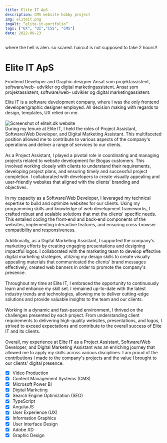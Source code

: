 ```yaml
---
title: Elite IT ApS
description: CMS website hobby project
img: eliteit.png
imgAlt: “elite-it-portfolio“
tags: ["UX", "UI","CSS", "CMS"]
date: 2022-08-23
---
```

where the hell is alen. so scared. haircut is not supposed to take 2 hours!!
# Elite IT ApS
Frontend Developer and Graphic designer
Ansat som projektassistent, software/web- udvikler og digital marketingassistent. Ansat som projektassistent, software/web- udvikler og digital marketingassistent.

Elite IT is a software development company, where I was the only frontend developer/graphic designer employed. All decision making with regards to design, templates, UX relied on me. 
<br><br>
![Screenshot of eliteit.dk website](/img/eliteit.png)<br>
During my tenure at Elite IT, I held the roles of Project Assistant, Software/Web Developer, and Digital Marketing Assistant. This multifaceted position allowed me to contribute to various aspects of the company's operations and deliver a range of services to our clients.
<br><br>
As a Project Assistant, I played a pivotal role in coordinating and managing projects related to website development for Biogas customers. This involved working closely with clients to understand their requirements, developing project plans, and ensuring timely and successful project completion. I collaborated with developers to create visually appealing and user-friendly websites that aligned with the clients' branding and objectives.
<br><br>
In my capacity as a Software/Web Developer, I leveraged my technical expertise to build and optimize websites for our clients. Using my programming skills and knowledge of web development frameworks, I crafted robust and scalable solutions that met the clients' specific needs. This entailed coding the front-end and back-end components of the websites, implementing interactive features, and ensuring cross-browser compatibility and responsiveness.
<br><br>
Additionally, as a Digital Marketing Assistant, I supported the company's marketing efforts by creating engaging presentations and designing impactful logos. I collaborated with the marketing team to develop effective digital marketing strategies, utilizing my design skills to create visually appealing materials that communicated the clients' brand messages effectively, created web banners in order to promote the company's presence.
<br><br>
Throughout my time at Elite IT, I embraced the opportunity to continuously learn and enhance my skill set. I remained up-to-date with the latest industry trends and technologies, allowing me to deliver cutting-edge solutions and provide valuable insights to the team and our clients.
<br><br>
Working in a dynamic and fast-paced environment, I thrived on the challenges presented by each project. From understanding client requirements to delivering high-quality websites, presentations, and logos, I strived to exceed expectations and contribute to the overall success of Elite IT and its clients.
<br><br>
Overall, my experience at Elite IT as a Project Assistant, Software/Web Developer, and Digital Marketing Assistant was an enriching journey that allowed me to apply my skills across various disciplines. I am proud of the contributions I made to the company's projects and the value I brought to our clients' digital presence.


- [x] Video Production
- [x] Content Management Systems (CMS)
- [x] Microsoft Power BI
- [x] Digital Marketing
- [x] Search Engine Optimization (SEO)
- [x] TypeScript
- [x] AngularJS
- [x] User Experience (UX)
- [x] Information Graphics
- [x] User Interface Design
- [x] Adobe XD
- [x] Graphic Design

<style scoped>
    a {
        text-decoration: none;
    }
</style>
